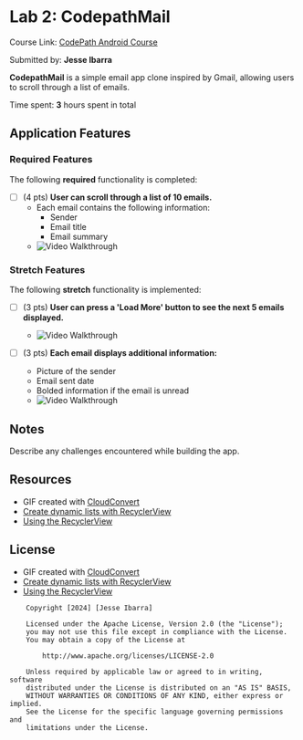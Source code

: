 # Lab 2: CodepathMail

Course Link: [CodePath Android Course](https://courses.codepath.org/courses/and102/unit/2#!labs)

Submitted by: **Jesse Ibarra** <!-- Replace 'Your Name Here' with your actual name -->

**CodepathMail** is a simple email app clone inspired by Gmail, allowing users to scroll through a list of emails.

Time spent: **3** hours spent in total <!-- Replace 'X' with the number of hours you spent on this project -->

## Application Features

### Required Features

The following **required** functionality is completed:

- [ ] (4 pts) **User can scroll through a list of 10 emails.**
    - Each email contains the following information:
        - Sender
        - Email title
        - Email summary
    - <img src='app/src/main/res/assets/requirement_1.gif' title='Video Walkthrough' width='' alt='Video Walkthrough' /> 
### Stretch Features

The following **stretch** functionality is implemented:

- [ ] (3 pts) **User can press a 'Load More' button to see the next 5 emails displayed.**
    - <img src='app/src/main/res/assets/requirement_2.gif' title='Video Walkthrough' width='' alt='Video Walkthrough' /> 

- [ ] (3 pts) **Each email displays additional information:**
    - Picture of the sender
    - Email sent date
    - Bolded information if the email is unread
    - <img src='app/src/main/res/assets/requirement_3.gif' title='Video Walkthrough' width='' alt='Video Walkthrough' />

## Notes

Describe any challenges encountered while building the app. <!-- Replace this with your specific challenges and experiences -->

## Resources
- GIF created with [CloudConvert](https://cloudconvert.com/)
- [Create dynamic lists with RecyclerView](https://developer.android.com/guide/topics/ui/layout/recyclerview)
- [Using the RecyclerView](https://guides.codepath.com/android/using-the-recyclerview)

## License
- GIF created with [CloudConvert](https://cloudconvert.com/)
- [Create dynamic lists with RecyclerView](https://developer.android.com/guide/topics/ui/layout/recyclerview)
- [Using the RecyclerView](https://guides.codepath.com/android/using-the-recyclerview)

```plaintext
    Copyright [2024] [Jesse Ibarra]

    Licensed under the Apache License, Version 2.0 (the "License");
    you may not use this file except in compliance with the License.
    You may obtain a copy of the License at

        http://www.apache.org/licenses/LICENSE-2.0

    Unless required by applicable law or agreed to in writing, software
    distributed under the License is distributed on an "AS IS" BASIS,
    WITHOUT WARRANTIES OR CONDITIONS OF ANY KIND, either express or implied.
    See the License for the specific language governing permissions and
    limitations under the License.
